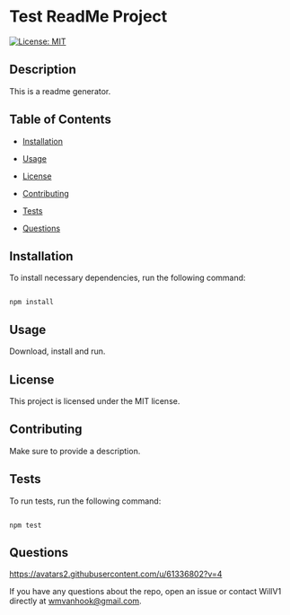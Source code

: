 
# Test ReadMe Project

[![License: MIT](https://img.shields.io/badge/License-MIT-yellow.svg)](https://opensource.org/licenses/MIT)

## Description
  
This is a readme generator.

## Table of Contents

* [Installation](#installation)

* [Usage](#usage)
  
* [License](#license)

* [Contributing](#contributing)

* [Tests](#tests)

* [Questions](#questions)

## Installation 

To install necessary dependencies, run the following command: 

```

npm install

```

## Usage

Download, install and run.

## License

This project is licensed under the MIT license.

## Contributing 

Make sure to provide a description.

## Tests 

To run tests, run the following command:

```

npm test

```

## Questions

https://avatars2.githubusercontent.com/u/61336802?v=4

If you have any questions about the repo, open an issue or contact WillV1 directly at wmvanhook@gmail.com.

